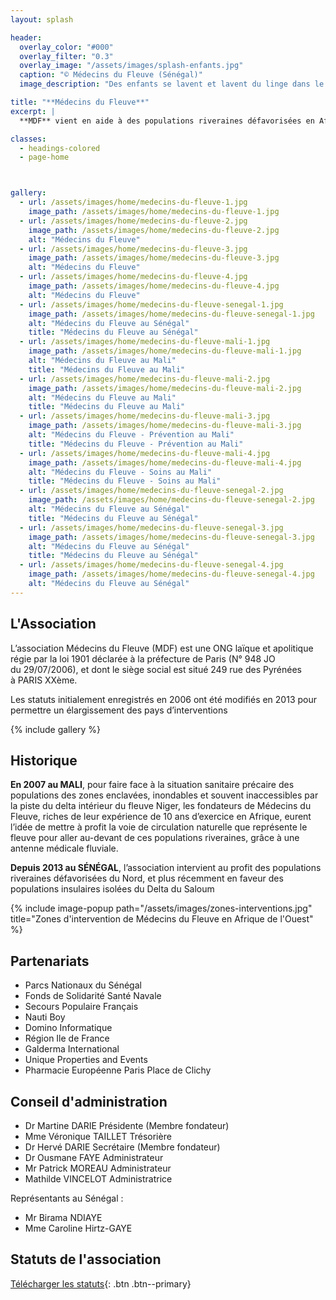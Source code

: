 ```yaml
---
layout: splash

header:
  overlay_color: "#000"
  overlay_filter: "0.3"
  overlay_image: "/assets/images/splash-enfants.jpg"
  caption: "© Médecins du Fleuve (Sénégal)"
  image_description: "Des enfants se lavent et lavent du linge dans le fleuve Sénégal"

title: "**Médecins du Fleuve**"
excerpt: |
  **MDF** vient en aide à des populations riveraines défavorisées en Afrique de l’Ouest

classes:
  - headings-colored
  - page-home



gallery:
  - url: /assets/images/home/medecins-du-fleuve-1.jpg
    image_path: /assets/images/home/medecins-du-fleuve-1.jpg
  - url: /assets/images/home/medecins-du-fleuve-2.jpg
    image_path: /assets/images/home/medecins-du-fleuve-2.jpg
    alt: "Médecins du Fleuve"
  - url: /assets/images/home/medecins-du-fleuve-3.jpg
    image_path: /assets/images/home/medecins-du-fleuve-3.jpg
    alt: "Médecins du Fleuve"
  - url: /assets/images/home/medecins-du-fleuve-4.jpg
    image_path: /assets/images/home/medecins-du-fleuve-4.jpg
    alt: "Médecins du Fleuve"
  - url: /assets/images/home/medecins-du-fleuve-senegal-1.jpg
    image_path: /assets/images/home/medecins-du-fleuve-senegal-1.jpg
    alt: "Médecins du Fleuve au Sénégal"
    title: "Médecins du Fleuve au Sénégal"
  - url: /assets/images/home/medecins-du-fleuve-mali-1.jpg
    image_path: /assets/images/home/medecins-du-fleuve-mali-1.jpg
    alt: "Médecins du Fleuve au Mali"
    title: "Médecins du Fleuve au Mali"
  - url: /assets/images/home/medecins-du-fleuve-mali-2.jpg
    image_path: /assets/images/home/medecins-du-fleuve-mali-2.jpg
    alt: "Médecins du Fleuve au Mali"
    title: "Médecins du Fleuve au Mali"
  - url: /assets/images/home/medecins-du-fleuve-mali-3.jpg
    image_path: /assets/images/home/medecins-du-fleuve-mali-3.jpg
    alt: "Médecins du Fleuve - Prévention au Mali"
    title: "Médecins du Fleuve - Prévention au Mali"
  - url: /assets/images/home/medecins-du-fleuve-mali-4.jpg
    image_path: /assets/images/home/medecins-du-fleuve-mali-4.jpg
    alt: "Médecins du Fleuve - Soins au Mali"
    title: "Médecins du Fleuve - Soins au Mali"
  - url: /assets/images/home/medecins-du-fleuve-senegal-2.jpg
    image_path: /assets/images/home/medecins-du-fleuve-senegal-2.jpg
    alt: "Médecins du Fleuve au Sénégal"
    title: "Médecins du Fleuve au Sénégal"
  - url: /assets/images/home/medecins-du-fleuve-senegal-3.jpg
    image_path: /assets/images/home/medecins-du-fleuve-senegal-3.jpg
    alt: "Médecins du Fleuve au Sénégal"
    title: "Médecins du Fleuve au Sénégal"
  - url: /assets/images/home/medecins-du-fleuve-senegal-4.jpg
    image_path: /assets/images/home/medecins-du-fleuve-senegal-4.jpg
    alt: "Médecins du Fleuve au Sénégal"
---
```


## L'Association
L’association Médecins du Fleuve (MDF) est une ONG laïque et apolitique régie
par la loi 1901 déclarée à la préfecture de Paris (N° 948 JO du 29/07/2006),
et dont le siège social est situé 249 rue des Pyrénées à PARIS XXème.

Les statuts initialement enregistrés en 2006 ont été modifiés en 2013
pour permettre un élargissement des pays d’interventions


{% include gallery %}

## Historique

**En 2007 au MALI**, pour faire face à la situation sanitaire précaire des populations des zones enclavées,
inondables et souvent inaccessibles par la piste du delta intérieur du fleuve Niger,
les fondateurs de Médecins du Fleuve, riches de leur expérience de 10 ans d’exercice en Afrique,
eurent l’idée de mettre à profit la voie de circulation naturelle que représente
le fleuve pour aller au-devant de ces populations riveraines, grâce à une antenne médicale fluviale.

**Depuis 2013 au SÉNÉGAL**, l’association intervient au profit des populations
riveraines défavorisées du Nord, et plus récemment
en faveur des populations insulaires isolées du Delta du Saloum

{% include image-popup path="/assets/images/zones-interventions.jpg" title="Zones d'intervention de Médecins du Fleuve en Afrique de l'Ouest" %}


## Partenariats

* Parcs Nationaux du Sénégal
* Fonds de Solidarité Santé Navale
* Secours Populaire Français
* Nauti Boy
* Domino Informatique
* Région Ile de France
* Galderma International
* Unique Properties and Events
* Pharmacie Européenne Paris Place de Clichy

## Conseil d'administration

* Dr Martine DARIE Présidente (Membre fondateur)
* Mme Véronique TAILLET Trésorière
* Dr Hervé DARIE Secrétaire (Membre fondateur)
* Dr Ousmane FAYE Administrateur
* Mr Patrick MOREAU Administrateur
* Mathilde VINCELOT Administratrice

Représentants au Sénégal :
* Mr Birama NDIAYE
* Mme Caroline Hirtz-GAYE

## Statuts de l'association

[Télécharger les statuts](/assets/statuts.pdf){: .btn .btn--primary}
